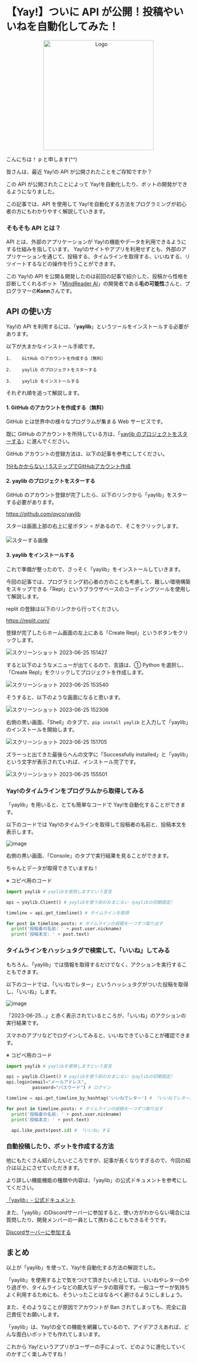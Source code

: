 # 【Yay!】ついに API が公開！投稿やいいねを自動化してみた！

<div align="center">
    <a href="https://github.com/othneildrew/Best-README-Template">
        <img src="https://github.com/qvco/yaylib/assets/77382767/5265b956-55b7-466c-8cdb-cf0f3abed946" alt="Logo" height="300px">
    </a>
</div>

こんにちは！ p と申します(^^)

皆さんは、最近 Yay!の API が公開されたことをご存知ですか？

この API が公開されたことによって Yay!を自動化したり、ボットの開発ができるようになりました。

この記事では、API を使用して Yay!を自動化する方法をプログラミングが初心者の方にもわかりやすく解説していきます。

### そもそも API とは？

API とは、外部のアプリケーションが Yay!の機能やデータを利用できるようにする仕組みを指しています。 Yay!のサイトやアプリを利用せずとも、外部のアプリケーションを通じて、投稿する、タイムラインを取得する、いいねする、リツイートするなどの操作を行うことができます。

この Yay!の API を公開＆開発したのは前回の記事で紹介した、投稿から性格を診断してくれるボット「<a href="https://yay.space/user/5855987">MindReader AI</a>」の開発者である**毛の可能性**さんと、プログラマーの**Konn**さんです。

## API の使い方

Yay!の API を利用するには、「**yaylib**」というツールをインストールする必要があります。

以下が大まかなインストール手順です。

    1.    GitHub のアカウントを作成する（無料）

    2.    yaylib のプロジェクトをスターする

    3.    yaylib をインストールする

それぞれ順を追って解説します。

#### 1. GitHub のアカウントを作成する（無料）

GitHub とは世界中の様々なプログラムが集まる Web サービスです。

既に GitHub のアカウントを所持している方は、「<a href="#2-yaylib-のプロジェクトをスターする">yaylib のプロジェクトをスターする</a>」に進んでください。

GitHub アカウントの登録方法は、以下の記事を参考にしてください。

<a href="https://reffect.co.jp/html/create_github_account_first_time/">
1分もかからない！5ステップでGitHubアカウント作成
</a>

#### 2. yaylib のプロジェクトをスターする

GitHub のアカウント登録が完了したら、以下のリンクから「yaylib」をスターする必要があります。

https://github.com/qvco/yaylib

スターは画面上部の右上に星ボタン ⭐️ があるので、そこをクリックします。

![スターする画像](https://github.com/qvcoz/testing/assets/132273317/87555194-10cb-4e1f-ac7d-38d0e5547b69)

#### 3. yaylib をインストールする

これで準備が整ったので、さっそく「yaylib」をインストールしていきます。

今回の記事では、プログラミング初心者の方のことも考慮して、難しい環境構築をスキップできる「Repl」というブラウザベースのコーディングツールを使用して解説します。

replit の登録は以下のリンクから行ってください。

<a href="https://replit.com/">https://replit.com/</a>

登録が完了したらホーム画面の左上にある「Create Repl」というボタンをクリックします。

![スクリーンショット 2023-06-25 151427](https://github.com/qvcoz/testing/assets/132273317/ee7edcce-6673-4305-af93-1cb39071014e)

すると以下のようなメニューが出てくるので、言語は、① Python を選択し、「Create Repl」をクリックしてプロジェクトを作成します。

![スクリーンショット 2023-06-25 153540](https://github.com/qvcoz/testing/assets/132273317/2fcd9665-a975-408e-b9b5-113b9ff89ccd)

そうすると、以下のような画面になると思います。

![スクリーンショット 2023-06-25 152306](https://github.com/qvcoz/testing/assets/132273317/94c17ad2-7cd4-4b6e-8edf-b062e2426e23)

右側の黒い画面、「Shell」のタブで、`pip install yaylib` と入力して「yaylib」のインストールを開始します。

![スクリーンショット 2023-06-25 151705](https://github.com/qvcoz/testing/assets/132273317/ee223421-ce6b-4d01-8dcd-599f498cb174)

ズラーっと出てきた最後らへんの文字に「Successfully installed」と「yaylib」という文字が表示されていれば、インストール完了です。

![スクリーンショット 2023-06-25 155501](https://github.com/qvcoz/testing/assets/132273317/b051efe4-89b5-49cf-9d64-08e9457a8a62)

### Yay!のタイムラインをプログラムから取得してみる

「yaylib」を用いると、とても簡単なコードで Yay!を自動化することができます。

以下のコードでは Yay!のタイムラインを取得して投稿者の名前と、投稿本文を表示します。

![image](https://github.com/qvcoz/testing/assets/132273317/47c43514-0a83-45be-8a0e-a140664a075a)

右側の黒い画面、「Console」のタブで実行結果を見ることができます。

ちゃんとデータが取得できていますね！

※ コピペ用のコード

```python
import yaylib # yaylibを使用しますという宣言

api = yaylib.Client() # yaylibを使う前のおまじない（yaylibの初期設定）

timeline = api.get_timeline() # タイムラインを取得

for post in timeline.posts: # タイムラインの投稿を一つずつ取り出す
  print('投稿者の名前: ' + post.user.nickname)
  print('投稿本文: ' + post.text)
```

### タイムラインをハッシュタグで検索して、「いいね」してみる

もちろん、「yaylib」では情報を取得するだけでなく、アクションを実行することもできます。

以下のコードでは、「いいねでレター」というハッシュタグがついた投稿を取得し、「いいね」します。

![image](https://github.com/qvcoz/testing/assets/132273317/8cc766ab-4138-408e-8f16-269223e99a04)

「2023-06-25...」と赤く表示されているところが、「いいね」のアクションの実行結果です。

スマホのアプリなどでログインしてみると、いいねできていることが確認できます。

※ コピペ用のコード

```python
import yaylib # yaylibを使用しますという宣言

api = yaylib.Client() # yaylibを使う前のおまじない（yaylibの初期設定）
api.login(email="メールアドレス",
          password="パスワード") # ログイン

timeline = api.get_timeline_by_hashtag('いいねでレター') # 「いいねでレター」でハッシュタグを検索

for post in timeline.posts: # タイムラインの投稿を一つずつ取り出す
  print('投稿者の名前: ' + post.user.nickname)
  print('投稿本文: ' + post.text)

  api.like_posts(post.id) # 「いいね」する
```

### 自動投稿したり、ボットを作成する方法

他にもたくさん紹介したいところですが、記事が長くなりすぎるので、今回の紹介は以上にさせていただきます。

より詳しい機能機能の種類や内容は、「yaylib」の公式ドキュメントを参考にしてください。

<a href="https://github.com/qvco/yaylib/blob/main/docs/README.md">「yaylib」- 公式ドキュメント</a>

また、「yaylib」のDiscordサーバーに参加すると、使い方がわからない場合には質問したり、開発メンバーの一員として携わることもできるそうです。

<a href="https://discord.gg/MEuBfNtqRN">Discordサーバーに参加する</a>


## まとめ

以上が「yaylib」を使って、Yay!を自動化する方法の解説でした。

「yaylib」を使用する上で気をつけて頂きたい点としては、いいねやレターのやり過ぎや、タイムラインなどの膨大なデータの取得です。一般ユーザーが気持ちよく利用するためにも、そういったことはなるべく避けるようにしましょう。

また、そのようなことが原因でアカウントが Ban されてしまっても、完全に自己責任でお願いします。

「yaylib」は、Yay!の全ての機能を網羅しているので、アイデアさえあれば、どんな面白いボットでも作れてしまいます。

これから Yay!というアプリがユーザーの手によって、どのように進化していくのかすごく楽しみですね！
